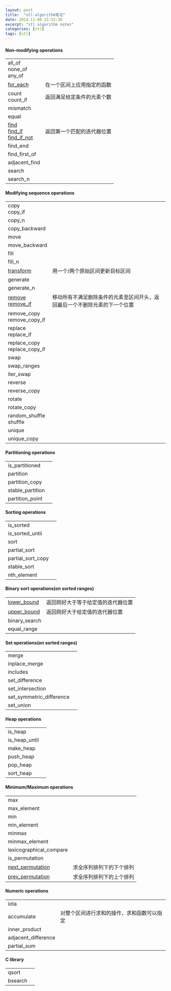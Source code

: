 ```yaml
---
layout: post
title:  "stl-algorithm笔记"
date: 2014-11-06 15:52:38
excerpt: "stl algorithm notes"
categories: [stl]
tags: [stl]
---
```


<table class="table table-hover table-striped">
<thead><h4>Non-modifying operations</h4></thead>
<tr><td>all_of<br>none_of<br>any_of</td><td></td></tr>
<tr>
<td><a href=http://yingshin.github.io/stl/2014/11/03/stl-foreach/>for_each</a></td>
<td>在一个区间上应用指定的函数</td>
</tr>
<tr><td>count<br>count_if</td><td>返回满足给定条件的元素个数</td></tr>
<tr><td>mismatch</td><td></td></tr>
<tr><td>equal</td><td></td></tr>
<tr>
<td><a href=http://yingshin.github.io/stl/2014/09/25/stl-find/>find<br>find_if<br>find_if_not</a></td>
<td>返回第一个匹配的迭代器位置</td>
</tr>
<tr><td>find_end</td><td></td></tr>
<tr><td>find_first_of</td><td></td></tr>
<tr><td>adjacent_find</td><td></td></tr>
<tr><td>search</td><td></td></tr>
<tr><td>search_n</td><td></td></tr>
</table>
<table class="table table-hover table-striped">
<thead><h4>Modifying sequence operations</h4></thead>
<tr><td>copy<br>copy_if</td><td></td></tr>
<tr><td>copy_n</td><td></td></tr>
<tr><td>copy_backward</td><td></td></tr>
<tr><td>move</td><td></td></tr>
<tr><td>move_backward</td><td></td></tr>
<tr><td>fill</td><td></td></tr>
<tr><td>fill_n</td><td></td></tr>
<tr>
<td><a href=http://yingshin.github.io/stl/2014/09/23/stl-transform/>transform</a></td>
<td>用一个/两个原始区间更新目标区间</td>
</tr>
<tr><td>generate</td><td></td></tr>
<tr><td>generate_n</td><td></td></tr>
<tr>
<td><a href=http://yingshin.github.io/stl/2014/09/24/stl-remove-and-remove_if/>remove<br>remove_if</a></td>
<td>移动所有不满足删除条件的元素至区间开头，返回最后一个不删除元素的下一个位置</td>
</tr>
<tr><td>remove_copy<br>remove_copy_if</td><td></td></tr>
<tr><td>replace<br>replace_if</td><td></td></tr>
<tr><td>replace_copy<br>replace_copy_if</td><td></td></tr>
<tr><td>swap</td><td></td></tr>
<tr><td>swap_ranges</td><td></td></tr>
<tr><td>iter_swap</td><td></td></tr>
<tr><td>reverse</td><td></td></tr>
<tr><td>reverse_copy</td><td></td></tr>
<tr><td>rotate</td><td></td></tr>
<tr><td>rotate_copy</td><td></td></tr>
<tr><td>random_shuffle<br>shuffle</td><td></td></tr>
<tr><td>unique</td><td></td></tr>
<tr><td>unique_copy</td><td></td></tr>
</table>
<table class="table table-hover table-striped">
<thead><h4>Partitioning operations</h4></thead>
<tr><td>is_partitioned</td><td></td></tr>
<tr><td>partition</td><td></td></tr>
<tr><td>partition_copy</td><td></td></tr>
<tr><td>stable_partition</td><td></td></tr>
<tr><td>partition_point</td><td></td></tr>
</table>
<table class="table table-hover table-striped">
<thead><h4>Sorting operations</h4></thead>
<tr><td>is_sorted</td><td></td></tr>
<tr><td>is_sorted_until</td><td></td></tr>
<tr><td>sort</td><td></td></tr>
<tr><td>partial_sort</td><td></td></tr>
<tr><td>partial_sort_copy</td><td></td></tr>
<tr><td>stable_sort</td><td></td></tr>
<tr><td>nth_element</td><td></td></tr>
</table>
<table class="table table-hover table-striped">
<thead><h4>Binary sort operations(on sorted ranges)</h4></thead>
<tr>
<td><a href=http://yingshin.github.io/stl/2014/10/28/stl-lowerbound/>lower_bound</a></td>
<td>返回刚好大于等于给定值的迭代器位置</td>
</tr>
<tr>
<td><a href=http://yingshin.github.io/stl/2014/10/29/stl-upperbound/>upper_bound</a></td>
<td>返回刚好大于给定值的迭代器位置</td>
</tr>
<tr><td>binary_search</td><td></td></tr>
<tr><td>equal_range</td><td></td></tr>
</table>
<table class="table table-hover table-striped">
<thead><h4>Set operations(on sorted ranges)</h4></thead>
<tr><td>merge</td><td></td></tr>
<tr><td>inplace_merge</td><td></td></tr>
<tr><td>includes</td><td></td></tr>
<tr><td>set_difference</td><td></td></tr>
<tr><td>set_intersection</td><td></td></tr>
<tr><td>set_symmetric_difference</td><td></td></tr>
<tr><td>set_union</td><td></td></tr>
</table>
<table class="table table-hover table-striped">
<thead><h4>Heap operations</h4></thead>
<tr><td>is_heap</td><td></td></tr>
<tr><td>is_heap_until</td><td></td></tr>
<tr><td>make_heap</td><td></td></tr>
<tr><td>push_heap</td><td></td></tr>
<tr><td>pop_heap</td><td></td></tr>
<tr><td>sort_heap</td><td></td></tr>
</table>
<table class="table table-hover table-striped">
<thead><h4>Minimum/Maximum operations</h4></thead>
<tr><td>max</td><td></td></tr>
<tr><td>max_element</td><td></td></tr>
<tr><td>min</td><td></td></tr>
<tr><td>min_element</td><td></td></tr>
<tr><td>minmax</td><td></td></tr>
<tr><td>minmax_element</td><td></td></tr>
<tr><td>lexicographical_compare</td><td></td></tr>
<tr><td>is_permutation</td><td></td></tr>
<tr>
<td><a href=http://yingshin.github.io/stl/2014/10/22/stl-permutation/>next_permutation</a></td>
<td>求全序列排列下的下个排列</td>
</tr>
<tr>
<td><a href=http://yingshin.github.io/stl/2014/10/22/stl-permutation/>prev_permutation</a></td>
<td>求全序列排列下的上个排列</td>
</tr>
</table>
<table class="table table-hover table-striped">
<thead><h4>Numeric operations</h4></thead>
<tr><td>iota</td><td></td></tr>
<tr>
<td><a hread=http://yingshin.github.io/stl/2014/10/27/stl-accumulate/>accumulate</a></td>
<td>对整个区间进行求和的操作，求和函数可以指定</td>
</tr>
<tr><td>inner_product</td><td></td></tr>
<tr><td>adjacent_difference</td><td></td></tr>
<tr><td>partial_sum</td><td></td></tr>
</table>
<table class="table table-hover table-striped">
<thead><h4>C library</h4></thead>
<tr><td>qsort</td><td></td></tr>
<tr><td>bsearch</td><td></td></tr>
</table>
